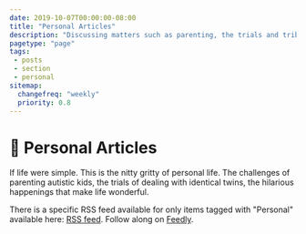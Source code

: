 ```yaml
---
date: 2019-10-07T00:00:00-08:00
title: "Personal Articles"
description: "Discussing matters such as parenting, the trials and tribulations of autism, and a range of other hilarious personal topics."
pagetype: "page"
tags:
 - posts
 - section
 - personal
sitemap:
  changefreq: "weekly"
  priority: 0.8
---
```


# 👨 Personal Articles

If life were simple. This is the nitty gritty of personal life. The challenges of parenting autistic kids, the trials of dealing with identical twins, the hilarious happenings that make life wonderful.

There is a specific RSS feed available for only items tagged with "Personal" available here: <a href="/data/tags/personal/index.xml" target="_blank">RSS feed</a>. Follow along on <a href='https://feedly.com/i/subscription/feed%2Fhttps%3A%2F%2Fjustinribeiro.com%2Fdata%2Ftags%2Fpersonal%2Findex.xml' target='blank'>Feedly</a>.